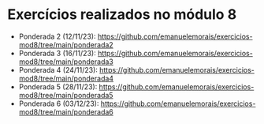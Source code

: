 # Exercícios realizados no módulo 8

- Ponderada 2 (12/11/23): https://github.com/emanuelemorais/exercicios-mod8/tree/main/ponderada2
- Ponderada 3 (16/11/23): https://github.com/emanuelemorais/exercicios-mod8/tree/main/ponderada3
- Ponderada 4 (24/11/23): https://github.com/emanuelemorais/exercicios-mod8/tree/main/ponderada4
- Ponderada 5 (28/11/23): https://github.com/emanuelemorais/exercicios-mod8/tree/main/ponderada5
- Ponderada 6 (03/12/23): https://github.com/emanuelemorais/exercicios-mod8/tree/main/ponderada6
